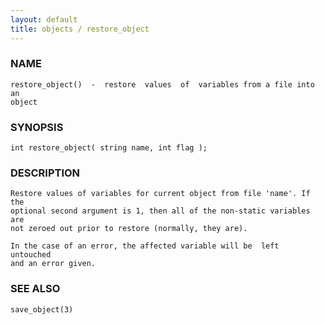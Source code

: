 ```yaml
---
layout: default
title: objects / restore_object
---
```


### NAME

    restore_object()  -  restore  values  of  variables from a file into an
    object


### SYNOPSIS

    int restore_object( string name, int flag );


### DESCRIPTION

    Restore values of variables for current object from file 'name'. If the
    optional second argument is 1, then all of the non-static variables are
    not zeroed out prior to restore (normally, they are).

    In the case of an error, the affected variable will be  left  untouched
    and an error given.


### SEE ALSO

    save_object(3)
